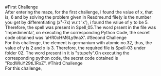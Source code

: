 #First Challenge<br>
After entering the maze, for the first challenge, I found the value of x, that is, 6 and by solving the problem given in Readme.md file(y is the number you get by differentiating (x²-7x) w.r.t 'x'), i found the value of y to be 5. Therefore, the spell was present in Spell_05.The word prsent in the file was 'Impedimenta', on executing the corresponding Python Code, the secret code obtained was 'aHR0cHM6Ly9naX'.
#Second Challenge<br>
For this challenge, the element is germanium with atomic no.32, thus, the value of y is 2 and x is 3. Therefore, the required file is Spell-03 under folder 02. The word present in it is "stupefy".On executing the corresponding python code, the secret code obtained is "RodWIuY29tL1RoZ".
#Third Challenge<br>
For this challenge, 

